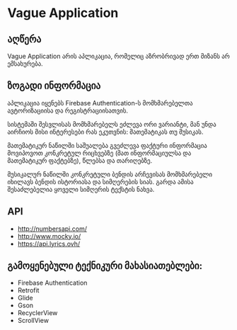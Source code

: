 # Vague Application

## აღწერა

Vague Application არის აპლიკაცია, რომელიც აზრობრივად ერთ მიზანს არ ემსახურება.

## ზოგადი ინფორმაცია

აპლიკაცია იყენებს Firebase Authentication-ს მომხმარებელთა ავტორიზაციისა და რეგისტრაციისათვის.

სისტემაში შესვლისას მომხმარებელს ეძლევა ორი ვარიანტი, მან უნდა აირჩიოს მისი ინტერესები რას ეკუთვნის: მათემატიკას თუ მუსიკას.

მათემატიკურ ნაწილში საშუალება გვეძლევა ფაქტური ინფორმაცია მოვიპოვოთ კონკრეტულ რიცხვებზე (მათ ინფორმაციულსა და მათემატიკურ ფაქტებზე), წლებსა და თარიღებზე.

მუსიკალურ ნაწილში კონკრეტული ბენდის არჩევისას მომხმარებელი იხილავს ბენდის ისტორიასა და სიმღერების სიას. გარდა ამისა შესაძლებელია ყოველი სიმღერის ტექსტის ნახვა.


## API
* http://numbersapi.com/
* http://www.mocky.io/ 
* https://api.lyrics.ovh/


## გამოყენებული ტექნიკური მახასიათებლები:

* Firebase Authentication
* Retrofit
* Glide
* Gson
* RecyclerView
* ScrollView
